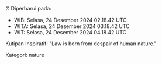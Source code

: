 ⏰ Diperbarui pada:
- WIB: Selasa, 24 Desember 2024 02.18.42 UTC
- WITA: Selasa, 24 Desember 2024 03.18.42 UTC
- WIT: Selasa, 24 Desember 2024 04.18.42 UTC

Kutipan Inspiratif:
"Law is born from despair of human nature."


Kategori: nature

